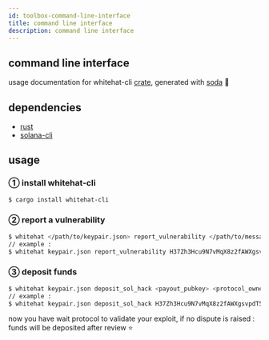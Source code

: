 ```yaml
---
id: toolbox-command-line-interface
title: command line interface
description: command line interface
---
```


## command line interface

usage documentation for whitehat-cli [crate](), generated with [soda](https://www.usesoda.dev/) 🥤

## dependencies

- [rust](https://www.rust-lang.org/)
- [solana-cli](https://docs.solana.com/cli/)

## usage

### ① install whitehat-cli

```bash
$ cargo install whitehat-cli
```

### ② report a vulnerability

```bash
$ whitehat </path/to/keypair.json> report_vulnerability </path/to/message.txt> <id> <seed>
// example :
$ whitehat keypair.json report_vulnerability H37Zh3Hcu9N7vMqX8z2fAWXgsvpdT5VCvw55DwHzcBTm HATo3yGickypg7QCZJjZAAMYNicGatoDp6b1WKuYx7vm message.txt 1 1
```

### ③ deposit funds

```bash
$ whitehat keypair.json deposit_sol_hack <payout_pubkey> <protocol_owner_pubkey> <id> <seed>
// example :
$ whitehat keypair.json deposit_sol_hack H37Zh3Hcu9N7vMqX8z2fAWXgsvpdT5VCvw55DwHzcBTm HATo3yGickypg7QCZJjZAAMYNicGatoDp6b1WKuYx7vm 1 1
```

now you have wait protocol to validate your exploit, if no dispute is raised : funds will be deposited after review ⭐️

